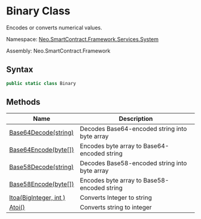 # Binary Class

Encodes or converts numerical values.

Namespace: [Neo.SmartContract.Framework.Services.System](../System.md)

Assembly: Neo.SmartContract.Framework

## Syntax

```c#
public static class Binary
```

## Methods

| Name                                           | Description                                    |
| ---------------------------------------------- | ---------------------------------------------- |
| [Base64Decode(string)](Binary/Base64Decode.md) | Decodes Base64-encoded string into  byte array |
| [Base64Encode(byte[])](Binary/Base64Encode.md) | Encodes byte array to Base64-encoded string    |
| [Base58Decode(string)](Binary/Base58Decode.md) | Decodes Base58-encoded string into  byte array |
| [Base58Encode(byte[])](Binary/Base58Encode.md) | Encodes byte array to Base58-encoded string    |
| [Itoa(BigInteger, int )](Binary/Itoa.md)       | Converts Integer to string                     |
| [Atoi()](Binary/Atoi.md)                       | Converts string to integer                     |

